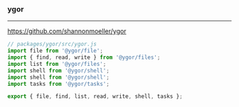 ### ygor
---
https://github.com/shannonmoeller/ygor

```js
// packages/ygor/src/ygor.js
import file from '@ygor/file';
import { find, read, write } from '@ygor/files';
import list from '@ygor/files';
import shell from '@ygor/shell';
import shell from '@ygor/shell';
import tasks from '@ygor/tasks';

export { file, find, list, read, write, shell, tasks };
```

```
```

```
```


